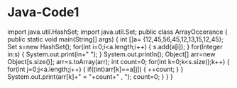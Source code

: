 # Java-Code1
import java.util.HashSet;
import java.util.Set;
public class ArrayOccerance {
public static void main(String[] args) {
	int []a= {12,45,56,45,12,13,15,12,45};
	Set<Integer> s=new HashSet<Integer>();
	for(int i=0;i<a.length;i++)
	{
		s.add(a[i]);
	}
	for(Integer in:s)
	{
		System.out.print(in+" ");
	}
	System.out.println();
	Object[] arr=new Object[s.size()];
	arr=s.toArray(arr);
	int count=0;
	for(int k=0;k<s.size();k++)
	{
		for(int j=0;j<a.length;j++)
		{
		if((int)arr[k]==a[j])
		{
			++count;
		}
		}
		System.out.print(arr[k]+" = "+count+" , ");
		count=0;
	}
}
}

